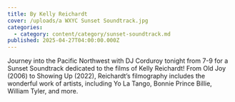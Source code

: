 ```yaml
---
title: By Kelly Reichardt
cover: /uploads/a WXYC Sunset Soundtrack.jpg
categories:
  - category: content/category/sunset-soundtrack.md
published: 2025-04-27T04:00:00.000Z
---
```


Journey into the Pacific Northwest with DJ Corduroy tonight from 7-9 for a Sunset Soundtrack dedicated to the films of Kelly Reichardt! From Old Joy (2006) to Showing Up (2022), Reichardt’s filmography includes the wonderful work of artists, including Yo La Tango, Bonnie Prince Billie, William Tyler, and more.

